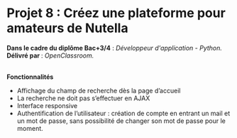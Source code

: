 # Projet 8 : Créez une plateforme pour amateurs de Nutella

<B>Dans le cadre du diplôme Bac+3/4</B> : <I>Développeur d'application - Python.</I>
<br><B>Délivré par </B>: <I>OpenClassroom.</I>

<br><B>Fonctionnalités</B>
<ul><li>Affichage du champ de recherche dès la page d’accueil</li>
<li>La recherche ne doit pas s’effectuer en AJAX</li>
<li>Interface responsive</li>
<li>Authentification de l’utilisateur : création de compte en entrant un mail et un mot de passe, sans possibilité de changer son mot de passe pour le moment.</li>
</ul>
